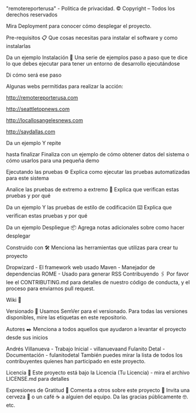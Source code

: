 "remotereporterusa" - Politica de privacidad. © Copyright – Todos los derechos reservados

Mira Deployment para conocer cómo desplegar el proyecto.

Pre-requisitos 📋 Que cosas necesitas para instalar el software y como instalarlas

Da un ejemplo Instalación 🔧 Una serie de ejemplos paso a paso que te dice lo que debes ejecutar para tener un entorno de desarrollo ejecutándose

Di cómo será ese paso

Algunas webs permitidas para realizar la acción:

http://remotereporterusa.com

http://seattletopnews.com

http://locallosangelesnews.com

http://saydallas.com

Da un ejemplo Y repite

hasta finalizar Finaliza con un ejemplo de cómo obtener datos del sistema o cómo usarlos para una pequeña demo

Ejecutando las pruebas ⚙️ Explica como ejecutar las pruebas automatizadas para este sistema

Analice las pruebas de extremo a extremo 🔩 Explica que verifican estas pruebas y por qué

Da un ejemplo Y las pruebas de estilo de codificación ⌨️ Explica que verifican estas pruebas y por qué

Da un ejemplo Despliegue 📦 Agrega notas adicionales sobre como hacer desplegar

Construido con 🛠️ Menciona las herramientas que utilizas para crear tu proyecto

Dropwizard - El framework web usado Maven - Manejador de dependencias ROME - Usado para generar RSS Contribuyendo 🖇️ Por favor lee el CONTRIBUTING.md para detalles de nuestro código de conducta, y el proceso para enviarnos pull request.

Wiki 📖

Versionado 📌 Usamos SemVer para el versionado. Para todas las versiones disponibles, mire las etiquetas en este repositorio.

Autores ✒️ Menciona a todos aquellos que ayudaron a levantar el proyecto desde sus inicios

Andrés Villanueva - Trabajo Inicial - villanuevaand Fulanito Detal - Documentación - fulanitodetal También puedes mirar la lista de todos los contribuyentes quíenes han participado en este proyecto.

Licencia 📄 Este proyecto está bajo la Licencia (Tu Licencia) - mira el archivo LICENSE.md para detalles

Expresiones de Gratitud 🎁 Comenta a otros sobre este proyecto 📢 Invita una cerveza 🍺 o un café ☕ a alguien del equipo. Da las gracias públicamente 🤓. etc.
